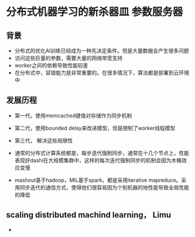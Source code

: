 # 分布式机器学习的新杀器皿  参数服务器

## 背景

* 分布式的优化AI训练已经成为一种先决定条件。但是大量数据会产生很多问题
* 访问这些巨量的参数，需要大量的网络带宽支持
* worker之间的依赖导致性能较差
* 在分布式中，容错能力是非常重要的。在很多情况下，算法都是部署到云环境中

## 发展历程

* 第一代，使用memcached键值对存储作为同步机制
* 第二代，使用bounded delay来改进模型，但是限制了worker线程模型
* 第三代， 解决这些局限性

* 通常的分布式计算系统都是，每步迭代强制同步，通常在十几个节点上，性能表现好dashi在大规模集群中，这样的每次迭代强制同步的机制会因为木桶效应变慢

* mashout基于hadoop，MIL基于spark，都是采用iterative mapreduce。采用同步迭代的通信方式，使得他们很容易因为个别机器的地性能导致全局性能的降低

## scaling distributed machind learning， Limu

* 